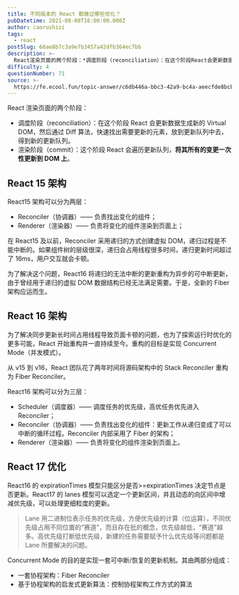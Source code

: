 ```yaml
---
title: 不同版本的 React 都做过哪些优化？
pubDatetime: 2021-08-08T16:00:00.000Z
author: caorushizi
tags:
  - react
postSlug: 68ae8b7c3a9e7b3457a42dfb364ec7bb
description: >-
  React渲染页面的两个阶段：*调度阶段（reconciliation）：在这个阶段React会更新数据生成新的VirtualDOM，然后通过Diff算法，快速找出需要更新的元素，放到更新队列中去，得
difficulty: 4
questionNumber: 71
source: >-
  https://fe.ecool.fun/topic-answer/c6db446a-bbc3-42a9-bc4a-aeecfde8bcbc?orderBy=updateTime&order=desc&tagId=13
---
```


React 渲染页面的两个阶段：

- 调度阶段（reconciliation）：在这个阶段 React 会更新数据生成新的 Virtual DOM，然后通过 Diff 算法，快速找出需要更新的元素，放到更新队列中去，得到新的更新队列。
- 渲染阶段（commit）：这个阶段 React 会遍历更新队列，**将其所有的变更一次性更新到 DOM 上**。

## React 15 架构

React15 架构可以分为两层：

- Reconciler（协调器）—— 负责找出变化的组件；
- Renderer（渲染器）—— 负责将变化的组件渲染到页面上；

在 React15 及以前，Reconciler 采用递归的方式创建虚拟 DOM，递归过程是不能中断的。如果组件树的层级很深，递归会占用线程很多时间，递归更新时间超过了 16ms，用户交互就会卡顿。

为了解决这个问题，React16 将递归的无法中断的更新重构为异步的可中断更新，由于曾经用于递归的虚拟 DOM 数据结构已经无法满足需要。于是，全新的 Fiber 架构应运而生。

## React 16 架构

为了解决同步更新长时间占用线程导致页面卡顿的问题，也为了探索运行时优化的更多可能，React 开始重构并一直持续至今。重构的目标是实现 Concurrent Mode（并发模式）。

从 v15 到 v16，React 团队花了两年时间将源码架构中的 Stack Reconciler 重构为 Fiber Reconciler。

React16 架构可以分为三层：

- Scheduler（调度器）—— 调度任务的优先级，高优任务优先进入 Reconciler；
- Reconciler（协调器）—— 负责找出变化的组件：更新工作从递归变成了可以中断的循环过程。Reconciler 内部采用了 Fiber 的架构；
- Renderer（渲染器）—— 负责将变化的组件渲染到页面上。

## React 17 优化

React16 的 expirationTimes 模型只能区分是否>=expirationTimes 决定节点是否更新。React17 的 lanes 模型可以选定一个更新区间，并且动态的向区间中增减优先级，可以处理更细粒度的更新。

> Lane 用二进制位表示任务的优先级，方便优先级的计算（位运算），不同优先级占用不同位置的“赛道”，而且存在批的概念，优先级越低，“赛道”越多。高优先级打断低优先级，新建的任务需要赋予什么优先级等问题都是 Lane 所要解决的问题。

Concurrent Mode 的目的是实现一套可中断/恢复的更新机制。其由两部分组成：

- 一套协程架构：Fiber Reconciler
- 基于协程架构的启发式更新算法：控制协程架构工作方式的算法
